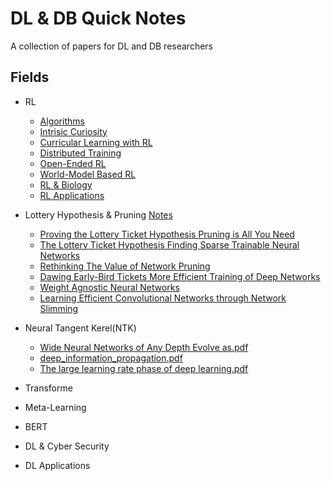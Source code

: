 # DL & DB Quick Notes
A collection of papers for DL and DB researchers

## Fields
- RL
  - [Algorithms](RL/rl_algos)
  - [Intrisic Curiosity](RL/curiosity)
  - [Curricular Learning with RL](RL/curricular_learning_with_rl)
  - [Distributed Training](RL/distributed)
  - [Open-Ended RL](RL/open_ended)
  - [World-Model Based RL](RL/world_model)
  - [RL & Biology](RL/biology)
  - [RL Applications](RL/applications)
  
- Lottery Hypothesis & Pruning
  [Notes](lottery_hypothesis_and_pruning/readme.md)
  - [Proving the Lottery Ticket Hypothesis Pruning is All You Need](lottery_hypothesis_and_pruning/Proving_the_Lottery_Ticket_Hypothesis_Pruning_is_All_You_Need.pdf)
  - [The Lottery Ticket Hypothesis Finding Sparse Trainable Neural Networks](lottery_hypothesis_and_pruning/THE_LOTTERY_TICKET_HYPOTHESIS_FINDING_SPARSE_TRAINABLE_NEURAL_NETWORKS.pdf)
  - [Rethinking The Value of Network Pruning](lottery_hypothesis_and_pruning/RETHINKING_THE_VALUE_OF_NETWORK_PRUNING.pdf)
  - [Dawing Early-Bird Tickets More Efficient Training of Deep Networks](lottery_hypothesis_and_pruning/DRAWING_EARLY-BIRD_TICKETS_TOWARDS_MORE_EFFICIENT_TRAINING_OF_DEEP_NETWORKS.pdf)
  - [Weight Agnostic Neural Networks](lottery_hypothesis_and_pruning/Weight_Agnostic_Neural_Networks.pdf)
  - [Learning Efficient Convolutional Networks through Network Slimming](lottery_hypothesis_and_pruning/Learning_Efficient_Convolutional_Networks_through_Network_Slimming.pdf)
- Neural Tangent Kerel(NTK)
  - [Wide Neural Networks of Any Depth Evolve as.pdf](ntk/Wide%20Neural%20Networks%20of%20Any%20Depth%20Evolve%20as.pdf)
  - [deep_information_propagation.pdf](ntk/deep_information_propagation.pdf)
  - [The large learning rate phase of deep learning.pdf](ntk/The%20large%20learning%20rate%20phase%20of%20deep%20learning.pdf)
- Transforme
- Meta-Learning
- BERT
- DL & Cyber Security
- DL Applications